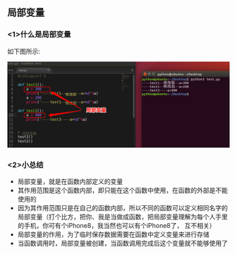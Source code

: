## 局部变量

### <1>什么是局部变量

如下图所示:

![](../Images/01-第7天-11.png)

### <2>小总结
 * 局部变量，就是在函数内部定义的变量
 * 其作用范围是这个函数内部，即只能在这个函数中使用，在函数的外部是不能使用的
 * 因为其作用范围只是在自己的函数内部，所以不同的函数可以定义相同名字的局部变量（打个比方，把你、我是当做成函数，把局部变量理解为每个人手里的手机，你可有个iPhone8，我当然也可以有个iPhone8了， 互不相关）
 * 局部变量的作用，为了临时保存数据需要在函数中定义变量来进行存储
 * 当函数调用时，局部变量被创建，当函数调用完成后这个变量就不能够使用了
